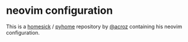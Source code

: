 # neovim configuration

This is a [homesick](https://github.com/technicalpickles/homesick) /
[pyhome](https://github.com/acroz/pyhome) repository by
[@acroz](https://acroz.github.io) containing his neovim configuration.

